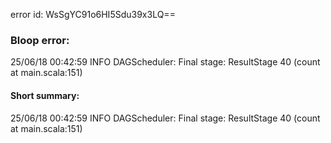 error id: WsSgYC91o6HI5Sdu39x3LQ==
### Bloop error:

25/06/18 00:42:59 INFO DAGScheduler: Final stage: ResultStage 40 (count at main.scala:151)
#### Short summary: 

25/06/18 00:42:59 INFO DAGScheduler: Final stage: ResultStage 40 (count at main.scala:151)